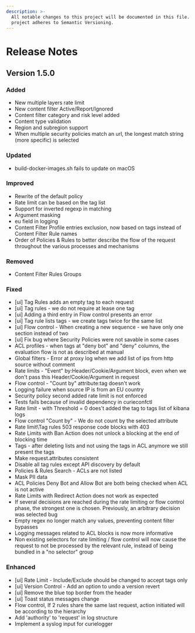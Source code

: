 ```yaml
---
description: >-
  All notable changes to this project will be documented in this file. This
  project adheres to Semantic Versioning.
---
```


# Release Notes

## Version 1.5.0

### Added

* New multiple layers rate limit
* New content filter Active/Report/Ignored
* Content filter category and risk level added 
* Content type validation
* Region and subregion support
* When multiple security policies match an url, the longest match string (more specific) is selected


### Updated

* build-docker-images.sh fails to update on macOS

### Improved

* Rewrite of the default policy
* Rate limit can be based on the tag list
* Support for inverted regexp in matching
* Argument masking
* eu field in logging
* Content Filter Profile entries exclusion, now based on tags instead of Content Filter Rule names
* Order of Policies & Rules to better describe the flow of the request throughout the various processes and mechanisms

### Removed

* Content Filter Rules Groups 

### Fixed

* [ui] Tag Rules adds an empty tag to each request
* [ui] Tag rules - we do not require at lease one tag
* [ui] Adding a third entry in Flow control presents an error
* [ui] Tag rule lists tags - we create tags twice for the same list
* [ui] Flow control - When creating a new sequence - we have only one section instead of two
* [ui] Fix bug where Security Policies were not savable in some cases
* ACL profiles - when tags at "deny bot" and "deny" columns, the evaluation flow is not as described at manual
* Global filters - Error at proxy log when we add list of ips from http source without comment
* Rate limits - "Event" by:Header/Cookie/Argument block, even when we don't pass this Header/Cookie/Argument in request
* Flow control - "Count by" attribute:tag doesn't work
* Logging failure when source IP is from an EU country
* Security policy second added rate limit is not enforced
* Tests fails because of invalid dependency in curieconfctl
* Rate limit - with Threshold = 0 does't added the tag to tags list of kibana logs
* Flow control "Count by" - We do not count by the selected attribute
* Rate limit\Tag rules 503 response code blocks with 403
* Rate Limits with Ban Action does not unlock a blocking at the end of blocking time
* Tags - after deleting lists and not using the tags in ACL anymore we still present the tags
* Make request.attributes consistent
* Disable all tag rules except API discovery by default
* Policies & Rules Search - ACLs are not listed
* Mask PII data
* ACL Policies Deny Bot and Allow Bot are both being checked when ACL is not active
* Rate Limits with Redirect Action does not work as expected
* If several decisions are reached during the rate limiting or flow control phase, the strongest one is chosen. Previously, an arbitrary decision was selected bug
* Empty regex no longer match any values, preventing content filter bypasses
* Logging messages related to ACL blocks is now more informative
* Non existing selectors for rate limiting / flow control will now cause the request to not be processed by the relevant rule, instead of being bundled in a "no selector" group


### Enhanced

* [ui] Rate Limit - Include/Exclude should be changed to accept tags only
* [ui] Version Control - Add an option to undo a version revert
* [ui] Remove the blue top border from the header
* [ui] Toast status messages change
* Flow control, If 2 rules share the same last request, action initiated will be according to the hierarchy
* Add 'authority' to 'request' in log structure
* Implement a syslog input for curielogger 

